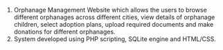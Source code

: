 1) Orphanage Management Website which allows the users to browse different orphanages across different cities, view details of orphanage children, select adoption plans, upload required documents and make donations for different orphanages.
2) System developed using PHP scripting, SQLite engine and HTML/CSS.
